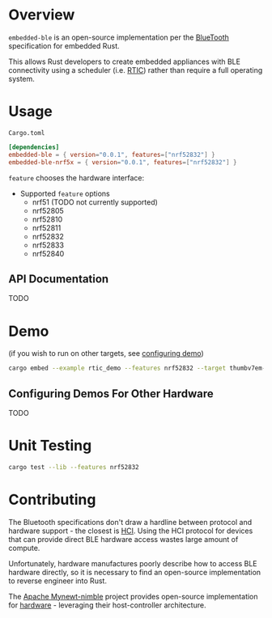 Overview
================================================================================
`embedded-ble` is an open-source implementation per the
[BlueTooth](https://www.bluetooth.com/specifications/specs/) specification for 
embedded Rust.

This allows Rust developers to create embedded appliances with BLE connectivity
using a scheduler (i.e. [RTIC](http://rtic.rs)) rather than require a full
operating system.


Usage
================================================================================
`Cargo.toml`
```toml
[dependencies]
embedded-ble = { version="0.0.1", features=["nrf52832"] }
embedded-ble-nrf5x = { version="0.0.1", features=["nrf52832"] }
```
`feature` chooses the hardware interface:
* Supported `feature` options
    * nrf51 (TODO not currently supported)
    * nrf52805
    * nrf52810
    * nrf52811
    * nrf52832
    * nrf52833
    * nrf52840

API Documentation
--------------------------------------------------------------------------------
TODO <!-- TODO generate rust docs -->

Demo
================================================================================
(if you wish to run on other targets, see [configuring demo](#demo_config))

```sh
cargo embed --example rtic_demo --features nrf52832 --target thumbv7em-none-eabihf
```

<a id="demo_config">Configuring Demos For Other Hardware</a>
--------------------------------------------------------------------------------
TODO

Unit Testing
================================================================================
```sh
cargo test --lib --features nrf52832
```

Contributing
================================================================================
The Bluetooth specifications don't draw a hardline between protocol and hardware
support - the closest is [HCI](https://software-dl.ti.com/lprf/simplelink_cc2640r2_latest/docs/blestack/ble_user_guide/html/ble-stack-3.x/hci.html).
Using the HCI protocol for devices that can provide direct BLE hardware access
wastes large amount of compute.

Unfortunately, hardware manufactures poorly describe how to access BLE hardware
directly, so it is necessary to find an open-source implementation to reverse
engineer into Rust.

The [Apache Mynewt-nimble](https://github.com/apache/mynewt-nimble) project
provides open-source implementation for [hardware](https://github.com/apache/mynewt-core#overview) - leveraging their host-controller architecture.




